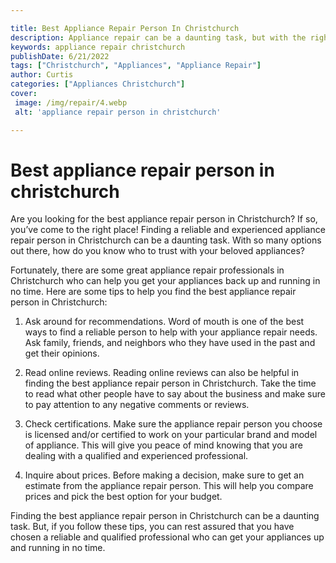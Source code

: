 ```yaml
---

title: Best Appliance Repair Person In Christchurch
description: Appliance repair can be a daunting task, but with the right person, it can be easy! This post will help you find the best appliance repair person in Christchurch.
keywords: appliance repair christchurch
publishDate: 6/21/2022
tags: ["Christchurch", "Appliances", "Appliance Repair"]
author: Curtis
categories: ["Appliances Christchurch"]
cover: 
 image: /img/repair/4.webp
 alt: 'appliance repair person in christchurch'

---
```


# Best appliance repair person in christchurch

Are you looking for the best appliance repair person in Christchurch? If so, you’ve come to the right place! Finding a reliable and experienced appliance repair person in Christchurch can be a daunting task. With so many options out there, how do you know who to trust with your beloved appliances? 

Fortunately, there are some great appliance repair professionals in Christchurch who can help you get your appliances back up and running in no time. Here are some tips to help you find the best appliance repair person in Christchurch: 

1. Ask around for recommendations. Word of mouth is one of the best ways to find a reliable person to help with your appliance repair needs. Ask family, friends, and neighbors who they have used in the past and get their opinions. 

2. Read online reviews. Reading online reviews can also be helpful in finding the best appliance repair person in Christchurch. Take the time to read what other people have to say about the business and make sure to pay attention to any negative comments or reviews. 

3. Check certifications. Make sure the appliance repair person you choose is licensed and/or certified to work on your particular brand and model of appliance. This will give you peace of mind knowing that you are dealing with a qualified and experienced professional. 

4. Inquire about prices. Before making a decision, make sure to get an estimate from the appliance repair person. This will help you compare prices and pick the best option for your budget. 

Finding the best appliance repair person in Christchurch can be a daunting task. But, if you follow these tips, you can rest assured that you have chosen a reliable and qualified professional who can get your appliances up and running in no time.
